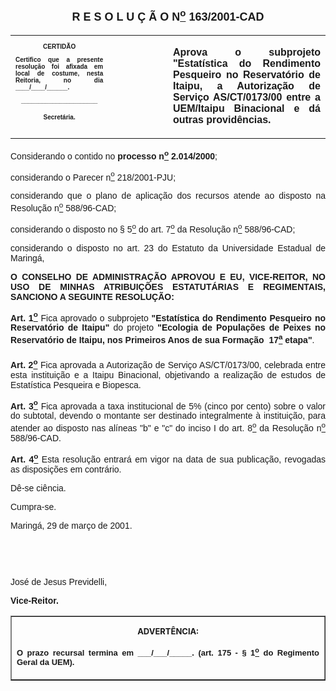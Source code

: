 <BODY>

<B><FONT FACE="Arial" SIZE=4><P ALIGN="CENTER"><A NAME="_Toc445798786"></P>
<P ALIGN="CENTER">R E S O L U &Ccedil; &Atilde; O  N<U><SUP>o</U></SUP>  163/2001-CAD</P>
</B></FONT><FONT FACE="Arial"><P ALIGN="JUSTIFY"></P></FONT>
<TABLE CELLSPACING=0 BORDER=0 CELLPADDING=7 WIDTH=604>
<TR><TD WIDTH="31%" VALIGN="TOP">
<B><FONT FACE="Arial" SIZE=1><P ALIGN="CENTER">CERTID&Atilde;O</P>
<P ALIGN="JUSTIFY">   Certifico que a presente resolu&ccedil;&atilde;o foi afixada em local de costume, nesta Reitoria, no dia ____/____/______.</P>
<P ALIGN="JUSTIFY"></P>
<P ALIGN="CENTER">______________________</P>
<P ALIGN="CENTER">Secret&aacute;ria.</B></FONT></TD>
<TD WIDTH="19%" VALIGN="TOP">&nbsp;</TD>
<TD WIDTH="50%" VALIGN="TOP">
<B><FONT FACE="Arial"><P ALIGN="JUSTIFY">Aprova o subprojeto &quot;Estat&iacute;stica do Rendimento Pesqueiro no Reservat&oacute;rio de Itaipu, a Autoriza&ccedil;&atilde;o de Servi&ccedil;o AS/CT/0173/00 entre a UEM/Itaipu Binacional e d&aacute; outras provid&ecirc;ncias.</B></FONT></TD>
</TR>
</TABLE>

<FONT FACE="Arial"><P ALIGN="JUSTIFY"></P>
<P ALIGN="JUSTIFY">Considerando o contido no <B>processo n<U><SUP>o</U></SUP> 2.014/2000</B>;</P>
<P ALIGN="JUSTIFY">considerando o Parecer n<U><SUP>o</U></SUP> 218/2001-PJU;</P>
<P ALIGN="JUSTIFY">considerando que o plano de aplica&ccedil;&atilde;o dos recursos atende ao disposto na Resolu&ccedil;&atilde;o n<U><SUP>o</U></SUP> 588/96-CAD;</P>
<P ALIGN="JUSTIFY">considerando o disposto no § 5<U><SUP>o</U></SUP> do art. 7<U><SUP>o</U></SUP> da Resolu&ccedil;&atilde;o n<U><SUP>o</U></SUP> 588/96-CAD;</P>
<P ALIGN="JUSTIFY">considerando o disposto no art. 23 do Estatuto da Universidade Estadual de Maring&aacute;,</P>
<P ALIGN="JUSTIFY"></P>
<B><P ALIGN="JUSTIFY">O CONSELHO DE ADMINISTRA&Ccedil;&Atilde;O APROVOU E EU, VICE-REITOR, NO USO DE MINHAS ATRIBUI&Ccedil;&Otilde;ES ESTATUT&Aacute;RIAS E REGIMENTAIS, SANCIONO A SEGUINTE RESOLU&Ccedil;&Atilde;O:</P>
</B><P ALIGN="JUSTIFY"></P>
<B><P ALIGN="JUSTIFY">Art. 1<U><SUP>o</B></U></SUP> Fica aprovado o subprojeto <B>&quot;Estat&iacute;stica do Rendimento Pesqueiro no Reservat&oacute;rio de Itaipu&quot;</B> do projeto <B>&quot;Ecologia de Popula&ccedil;&otilde;es de Peixes no Reservat&oacute;rio de Itaipu, nos Primeiros Anos de sua Forma&ccedil;&atilde;o  17<U><SUP>a</U></SUP> etapa&quot;</B>.</P>
<B><P ALIGN="JUSTIFY">Art. 2<U><SUP>o</U></SUP> </B>Fica aprovada a Autoriza&ccedil;&atilde;o de Servi&ccedil;o AS/CT/0173/00, celebrada entre esta institui&ccedil;&atilde;o e a Itaipu Binacional, objetivando a realiza&ccedil;&atilde;o de estudos de Estat&iacute;stica Pesqueira e Biopesca.</P>
<B><P ALIGN="JUSTIFY">Art. 3<U><SUP>o</B></U></SUP> Fica aprovada a taxa institucional de 5% (cinco por cento) sobre o valor do subtotal, devendo o montante ser destinado integralmente &agrave; institui&ccedil;&atilde;o, para atender ao disposto nas al&iacute;neas &quot;b&quot; e &quot;c&quot; do inciso I do art. 8<U><SUP>o</U></SUP> da Resolu&ccedil;&atilde;o n<U><SUP>o</U></SUP> 588/96-CAD.</P>
<B><P ALIGN="JUSTIFY">Art. 4<U><SUP>o</B></U></SUP> Esta resolu&ccedil;&atilde;o entrar&aacute; em vigor na data de sua publica&ccedil;&atilde;o, revogadas as disposi&ccedil;&otilde;es em contr&aacute;rio.</P>
<P ALIGN="JUSTIFY">D&ecirc;-se ci&ecirc;ncia.</P>
<P ALIGN="JUSTIFY">&#9;Cumpra-se.</P>
<P ALIGN="JUSTIFY"></P>
<P ALIGN="JUSTIFY">Maring&aacute;, 29 de mar&ccedil;o de 2001.</P>
<P ALIGN="JUSTIFY"></P>
<P ALIGN="JUSTIFY">&nbsp;</P>
<P ALIGN="JUSTIFY">&nbsp;</P>
<P>Jos&eacute; de Jesus Previdelli,</P>
<B><P>Vice-Reitor.</P>
</B></FONT>
<TABLE BORDER CELLSPACING=1 CELLPADDING=4 WIDTH=207>
<TR><TD VALIGN="TOP">
<B><FONT SIZE=2><P ALIGN="CENTER">ADVERT&Ecirc;NCIA:</P>
</FONT><FONT FACE="Arial" SIZE=2><P ALIGN="JUSTIFY">O prazo recursal termina em ___/___/_____. (art. 175 - § 1<U><SUP>o</U></SUP> do Regimento Geral da UEM).</B></FONT></TD>
</TR>
</TABLE>

<FONT SIZE=2><P></A></P></FONT></BODY>
